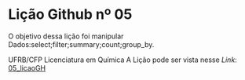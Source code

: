 
# Lição Github nº 05

O objetivo dessa lição foi manipular Dados:select;filter;summary;count;group_by.

UFRB/CFP Licenciatura em Química
A Lição pode ser vista nesse *Link*:
[05_licaoGH](/05_licaoGH.md)
